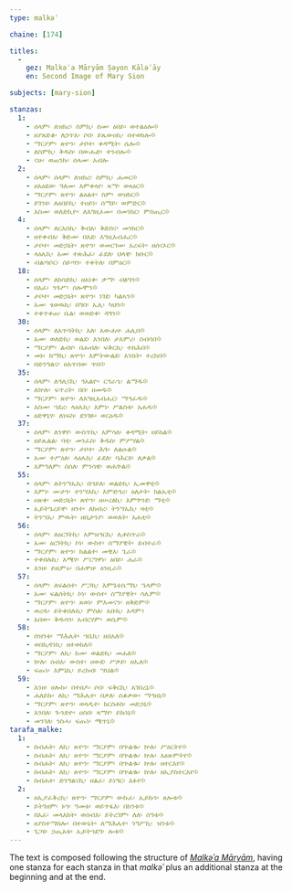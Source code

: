 ```yaml
---
type: malkəʾ

chaine: [174]

titles:
  -
    gez: Malkəʾa Māryām Ṣəyon Kāləʾāy
    en: Second Image of Mary Sion

subjects: [mary-sion]

stanzas:
  1:
    - ሰላም፡ ለዝክረ፡ ስምኪ፡ ስመ፡ ዕበይ፡ ወተልዕሎ፨
    - ዘያጸድቆ፡ ለኃጥእ፡ ሶበ፡ ይጼውዐኪ፡ በተወክሎ፨
    - ማርያም፡ ጽዮን፡ ታቦተ፡ ቀዳሚት፡ ሴሎ፨
    - ለስምኪ፡ ቅዱስ፡ በውሑድ፡ ተንብሎ፨
    - ናሁ፡ ወጠንኩ፡ ሰላመ፡ እብሎ
  2:
    - ሰላም፡ ሰላም፡ ለዝክረ፡ ስምኪ፡ ሐመር፨
    - ዘአዕደወ፡ ዓለመ፡ እምቀላየ፡ ጻማ፡ ወጻዕር፨
    - ማርያም፡ ጽዮን፡ ልዕልተ፡ ስም፡ ወዝክር፨
    - ይገንዩ፡ ለዕበይኪ፡ ተዐይነ፡ ሰማይ፡ ወምድር፨
    - እስመ፡ ወለድኪዮ፡ ለእግዚኦሙ፡ በመንክር፡ ምስጢር፨
  4:
    - ሰላም፡ ለርእስኪ፡ ቅብአ፡ ቅድስና፡ መንክር፨
    - ዘተቀብአ፡ ቅድመ፡ በእደ፡ እግዚአብሔር፨
    - ታቦተ፡ መድኃኒት፡ ጽዮን፡ ወመርገመ፡ አረፍት፡ ዘሰናኦር፨
    - ላዕሌኪ፡ አመ፡ ተጽሕፈ፡ ፊደለ፡ ህላዌ፡ ክቡር፨
    - ብልጣሶር፡ ሰይጣን፡ ተቀትለ፡ በምዕር፨
  18:
    - ሰላም፡ ለክሳድኪ፡ ዘአነቀ፡ ቃማ፡ ብፅዓን፨
    - በአፈ፡ ንጉሥ፡ ሰሎሞን፨
    - ታቦተ፡ መድኃኒት፡ ጽዮን፡ ነገደ፡ ካልኣን፨
    - አመ፡ ፄወዉኪ፡ በግበ፡ ኤሊ፡ ካህን፨
    - ተቀጥቀጠ፡ ቤል፡ ወወድቀ፡ ዳጎን፨
  30:
    - ሰላም፡ ለአጥባትኪ፡ እለ፡ አውሐዛ፡ ሐሊበ፨
    - አመ፡ ወለድኪ፡ ወልደ፡ እንበለ፡ ታእምሪ፡ ሰብሳበ፨
    - ማርያም፡ ልብየ፡ በሐብለ፡ ፍቅርኪ፡ ተስሕበ፨
    - መኑ፡ ከማኪ፡ ጽዮን፡ እምትውልደ፡ አንስት፡ ተረክበ፨
    - በድንግልና፡ ዘአጥበወ፡ ጥበ፨
  35:
    - ሰላም፡ ለኅሊናኪ፡ ኅአልዮ፡ ርኅራኄ፡ ልማዱ፨
    - ለኵሉ፡ ፍጥረት፡ በበ፡ ዘመዱ፨
    - ማርያም፡ ጽዮን፡ ለእግዚአብሔር፡ ማኅፈዱ፨
    - እስመ፡ ኀደረ፡ ላዕሌኪ፡ እምነ፡ ሥልስቱ፡ አሐዱ፨
    - ዕድዋኒሃ፡ ለነፍስ፡ ደንገፁ፡ ወርዕዱ፨
  37:
    - ሰላም፡ ለንዋየ፡ ውስጥኪ፡ አምሳለ፡ ቀዳሚት፡ ሀይከል፨
    - ዘይጼልል፡ ባቲ፡ መንፈስ፡ ቅዱስ፡ ምሥሃል፨
    - ማርያም፡ ጽዮን፡ ታቦተ፡ ሕጉ፡ ለልዑል፨
    - አመ፡ ተሥዕለ፡ ላዕሌኪ፡ ፊደለ፡ ባሕርዩ፡ ለቃል፨
    - እምዓለም፡ ሰሰለ፡ ምንሳዌ፡ ወሐጕል፨
  55:
    - ሰላም፡ ለትንሣኤኪ፡ በኀይለ፡ ወልድኪ፡ ኢመዋቲ፨
    - እምነ፡ ሙታን፡ ተንሣእኪ፡ እምድኅረ፡ ዕለታት፡ ክልኤቲ፨
    - ዐጽቀ፡ መድኃኒት፡ ጽዮን፡ ዘሠረፅኪ፡ እምጕንደ፡ ማቲ፨
    - ኢይትዔረይዋ፡ ዘንተ፡ ለክብረ፡ ትንሣኤኪ፡ ዛቲ፨
    - ትንሣኤ፡ ምዉት፡ ዘቢታንያ፡ ወወለት፡ አሐቲ፨
  56:
    - ሰላም፡ ለዕርገትኪ፡ እምዝኅርኪ፡ ሊቶስጥራ፨
    - አመ፡ ዕርገትኪ፡ ኮነ፡ ውስተ፡ ሰማያዊት፡ ደብተራ፨
    - ማርያም፡ ጽዮን፡ ክልልተ፡ መዊእ፡ ጌራ፨
    - ተቀበሉኪ፡ አሜሃ፡ ሥርግዋነ፡ ዕበይ፡ ሐራ፨
    - እንዘ፡ ይዜምሩ፡ በሐዋዝ፡ ዕንዚራ፨
  57:
    - ሰላም፡ ለፍልሰተ፡ ሥጋኪ፡ እምጌቴሴማኒ፡ ዔላም፨
    - አመ፡ ፍልሰትኪ፡ ኮነ፡ ውስተ፡ ሰማያዊት፡ ሳሌም፨
    - ማርያም፡ ጽዮን፡ ጸወነ፡ ምእመናን፡ ዘቅድም፨
    - ወረዱ፡ ይትቀበሉኪ፡ ምስለ፡ አቡኪ፡ አዳም፥
    - አበው፡ ቅዱሳን፡ አብርሃም፡ ወሴም፨
  58:
    - በዝንቱ፡ ማሕሌት፡ ኀቤኪ፡ ዘሰአለ፨
    - ወበኪዳንኪ፡ ዘተወከለ፨
    - ማርያም፡ ለኪ፡ ከመ፡ ወልድኪ፡ መሐለ፨
    - ኵሉ፡ ሰብእ፡ ውስተ፡ ዐውደ፡ ሥቃይ፡ ዘኤለ፨
    - ፍጡነ፡ እምኔኪ፡ ይረክብ፡ ሣህል፨
  59:
    - እንዘ፡ ሀሎኩ፡ በተሰዶ፡ ሶበ፡ ፍቅርኪ፡ አገበረኒ፨
    - ሐለይኩ፡ ለኪ፡ ማሕሌተ፡ በቃለ፡ ሰቆቃው፡ ማኅዘኒ፨
    - ማርያም፡ ጽዮን፡ ወላዲተ፡ ክርስቶስ፡ መድኃኒ፨
    - እንበለ፡ ጐንድዮ፡ ዐስበ፡ ጻማየ፡ ይኩነኒ፨
    - መንገለ፡ ንስሓ፡ ፍጡነ፡ ሜጥኒ፨
tarafa_malke:
  1:
    - ስብሐት፡ ለኪ፡ ጽዮን፡ ማርያም፡ በኍልቈ፡ ኵሉ፡ ሥዕርትየ፨
    - ስብሐት፡ ለኪ፡ ጽዮን፡ ማርያም፡ በኍልቈ፡ ኵሉ፡ አዕጽምትየ፨
    - ስብሐት፡ ለኪ፡ ጽዮን፡ ማርያም፡ በኍልቈ፡ ኵሉ፡ ዘተርእየ፨
    - ስብሐት፡ ለኪ፡ ጽዮን፡ ማርያም፡ በኍልቈ፡ ኵሉ፡ ዘኢያስተርአየ፨
    - ስብሐተ፡ ድንግልናኪ፡ ዘልፈ፡ ይነግር፡ አፉየ፨
  2:
    - ዘኢያፈቅረኪ፡ ጽዮን፡ ማርያም፡ ውኩፈ፡ ኢይኩን፡ ጸሎቱ፨
    - ይትገዘም፡ ኑኀ፡ ዓመቱ፡ ወይጥፋእ፡ በከንቱ፨
    - በአፈ፡ መላእክት፡ ወሰብእ፡ ይትረገም፡ ለለ፡ ሰዓቱ፨
    - ዘያስተማስሎ፡ በተውኔት፡ ለማሕሌተ፡ ንግሥኪ፡ ዝንቱ፨
    - ጌጋዩ፡ ኃጢአቱ፡ ኢይትኀደግ፡ ሎቱ፨
---
```

The text is composed following the structure of [*Malkəʾa Māryām*](../2891/), having one stanza for each stanza in that *malkəʾ* plus an additional stanza at the beginning and at the end.